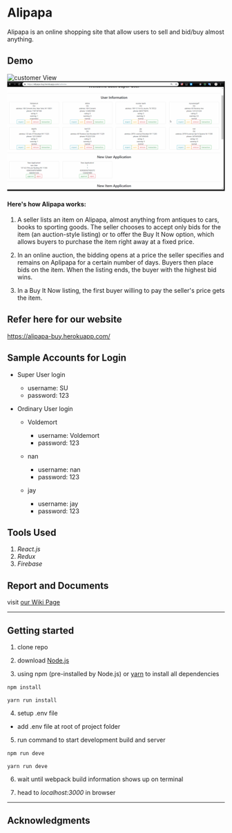 # Alipapa

Alipapa is an online shopping site that allow users to sell and bid/buy almost anything.

## Demo

<img src='./gif_demo/customer_view.gif' alt='customer View' />
<img src='./gif_demo/SU_view.gif' alt='SU View' />


#### Here's how Alipapa works:

1. A seller lists an item on Alipapa, almost anything from antiques to cars, books to sporting goods. The seller chooses to accept only bids for the item (an auction-style listing) or to offer the Buy It Now option, which allows buyers to purchase the item right away at a fixed price.

2. In an online auction, the bidding opens at a price the seller specifies and remains on Aplipapa for a certain number of days. Buyers then place bids on the item. When the listing ends, the buyer with the highest bid wins.

3. In a Buy It Now listing, the first buyer willing to pay the seller's price gets the item.


## Refer here for our website

https://alipapa-buy.herokuapp.com/


## Sample Accounts for Login

- Super User login

  - username: SU
  - password: 123

- Ordinary User login

  - Voldemort

    - username: Voldemort
    - password: 123

  - nan

    - username: nan
    - password: 123

  - jay
    - username: jay
    - password: 123

## Tools Used

1. _React.js_
1. _Redux_
1. _Firebase_

## Report and Documents

visit [our Wiki Page](https://github.com/JiejayLan/CSC322_group_project/wiki/Documents)

---

## Getting started

1. clone repo

2. download [Node.js](https://nodejs.org/en/download/)

3. using npm (pre-installed by Node.js) or [yarn](https://yarnpkg.com/en/docs/install) to install all dependencies

```
npm install
```

```
yarn run install
```

4. setup .env file

- add .env file at root of project folder

5. run command to start development build and server

```
npm run deve
```

```
yarn run deve
```

6. wait until webpack build information shows up on terminal

7. head to _localhost:3000_ in browser

---

## Acknowledgments




